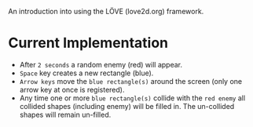 An introduction into using the LÖVE (love2d.org) framework.

# Current Implementation
* After `2 seconds` a random enemy (red) will appear.
* `Space` key creates a new rectangle (blue).
* `Arrow keys` move the `blue rectangle(s)` around the screen (only one arrow key at once is registered).
* Any time one or more `blue rectangle(s)` collide with the `red enemy` all collided shapes (including enemy) will be filled in. The un-collided shapes will remain un-filled.

